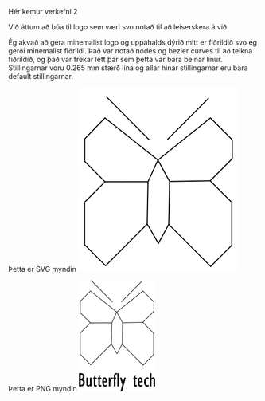 Hér kemur verkefni 2

Við áttum að búa til logo sem væri svo notað til að leiserskera á við.

Ég ákvað að gera minemalist logo og uppáhalds dýrið mitt er fiðrildið svo ég gerði minemalist fiðrildi. Það var notað nodes og bezier curves til að teikna fiðrildið, og það var frekar létt þar sem þetta var bara beinar línur.  Stillingarnar voru 0.265 mm stærð lína og allar hinar stillingarnar eru bara default stillingarnar.

Þetta er SVG myndin
![](verksmidjalogo3.svg)

Þetta er PNG myndin 
![](verksmidjalogo2.png)

